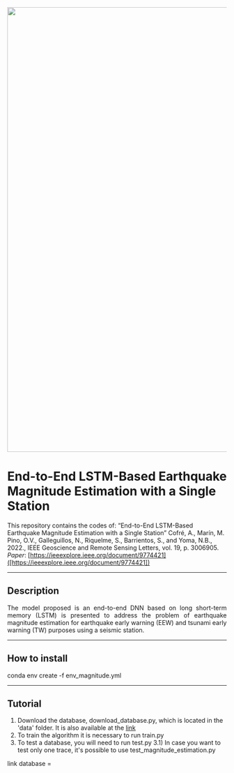 <img src="http://www.lptv.cl/wp-content/uploads/2017/08/LOGO_2017_740x150.png" width="1020">

# End-to-End LSTM-Based Earthquake Magnitude Estimation with a Single Station

This repository contains the codes of: “End-to-End LSTM-Based Earthquake Magnitude Estimation with a Single Station” Cofré, A., Marín, M. Pino, O.V., Galleguillos, N., Riquelme, S., Barrientos, S., and Yoma, N.B., 2022., IEEE Geoscience and Remote Sensing Letters, vol. 19, p. 3006905.
*Paper*:   [https://ieeexplore.ieee.org/document/9774421]([https://ieeexplore.ieee.org/document/9774421]) 

--------------
## Description
<p align="justify"> 
The model proposed is an end-to-end DNN based on long short-term memory (LSTM) is presented to address the problem of earthquake magnitude estimation for earthquake early warning (EEW) and tsunami early warning (TW) purposes using a seismic station.
  
 

--------------
## How to install 
  
conda env create -f env_magnitude.yml

--------------
## Tutorial
  1) Download the database, download_database.py, which is located in the 'data' folder. It is also available at the [link]([[https://www.google.com](https://drive.google.com/file/d/1dheCE8lLGiZ-aJZRl0wBHN9kaCEYYxPy/view?usp=share_link)])
  2) To train the algorithm it is necessary to run train.py
  3) To test a database, you will need to run test.py
    3.1) In case you want to test only one trace, it's possible to use test_magnitude_estimation.py
  
  
  
  
  

  
  
  
link database = 



